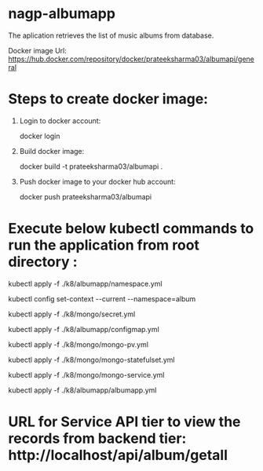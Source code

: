 # nagp-albumapp
The aplication retrieves the list of music albums from database.

Docker image Url: https://hub.docker.com/repository/docker/prateeksharma03/albumapi/general 

# Steps to create docker image:

1. Login to docker account:

   docker login

2. Build docker image:

   docker build -t prateeksharma03/albumapi .

3. Push docker image to your docker hub account:

   docker push prateeksharma03/albumapi


# Execute below kubectl commands to run the application from root directory :

 kubectl apply -f ./k8/albumapp/namespace.yml
 
 kubectl config set-context --current --namespace=album
 
 kubectl apply -f ./k8/mongo/secret.yml
 
 kubectl apply -f ./k8/albumapp/configmap.yml
 
 kubectl apply -f ./k8/mongo/mongo-pv.yml
 
 kubectl apply -f ./k8/mongo/mongo-statefulset.yml
 
 kubectl apply -f ./k8/mongo/mongo-service.yml
 
 kubectl apply -f ./k8/albumapp/albumapp.yml
 
 
 # URL for Service API tier to view the records from backend tier: http://localhost/api/album/getall      
 
 
 

